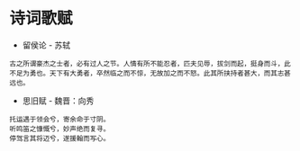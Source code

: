 # 诗词歌赋

* 留侯论 - 苏轼
```
古之所谓豪杰之士者，必有过人之节。人情有所不能忍者，匹夫见辱，拔剑而起，挺身而斗，此不足为勇也。天下有大勇者，卒然临之而不惊，无故加之而不怒。此其所挟持者甚大，而其志甚远也。
```
* 思旧赋 - 魏晋：向秀
```
托运遇于领会兮，寄余命于寸阴。
听鸣笛之慷慨兮，妙声绝而复寻。
停驾言其将迈兮，遂援翰而写心。
```



